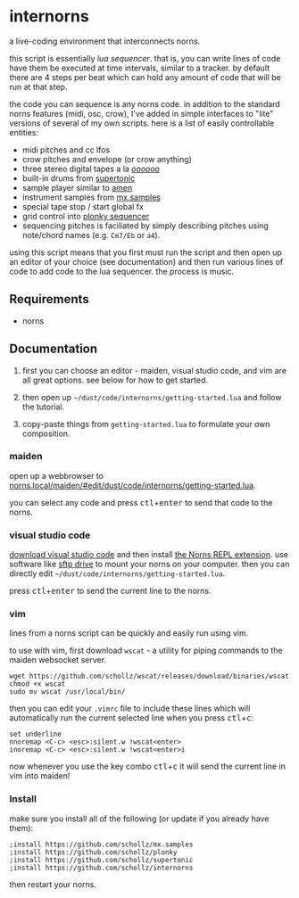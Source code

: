 # internorns

a live-coding environment that interconnects norns.

this script is essentially *lua sequencer*. that is, you can write lines of code have them be executed at time intervals, similar to a tracker. by default there are 4 steps per beat which can hold any amount of code that will be run at that step.

the code you can sequence is any norns code. in addition to the standard norns features (midi, osc, crow), I've added in simple interfaces to "lite" versions of several of my own scripts. here is a list of easily controllable entities:

- midi pitches and cc lfos
- crow pitches and envelope (or crow anything)
- three stereo digital tapes a la [*oooooo*](https://llllllll.co/t/oooooo)
- built-in drums from [supertonic](https://llllllll.co/t/supertonic/)
- sample player similar to [amen](https://llllllll.co/t/amen/)
- instrument samples from [mx.samples](https://llllllll.co/t/mx-samples/)
- special tape stop / start global fx
- grid control into [plonky sequencer](https://llllllll.co/t/plonky/)
- sequencing pitches is faciliated by simply describing pitches using note/chord names (e.g. `Cm7/Eb` or `a4`). 

using this script means that you first must run the script and then open up an editor of your choice (see documentation) and then run various lines of code to add code to the lua sequencer. the process is music.


## Requirements

- norns

## Documentation

1. first you can choose an editor - maiden, visual studio code, and vim are all great options. see below for how to get started.

2. then open up `~/dust/code/internorns/getting-started.lua` and follow the tutorial.

3. copy-paste things from `getting-started.lua` to formulate your own composition.

### maiden

open up a webbrowser to [norns.local/maiden/#edit/dust/code/internorns/getting-started.lua](norns.local/maiden/#edit/dust/code/internorns/getting-started.lua).

you can select any code and press <kbd>ctl</kbd>+<kbd>enter</kbd> to send that code to the norns.

### visual studio code

[download visual studio code](https://code.visualstudio.com/) and then install [the Norns REPL extension](https://llllllll.co/t/norns-repl-vscode-extension/41382). use software like [sftp drive](https://www.nsoftware.com/sftp/drive/) to mount your norns on your computer. then you can directly edit `~/dust/code/internorns/getting-started.lua`. 

press <kbd>ctl</kbd>+<kbd>enter</kbd> to send the current line to the norns.

### vim

lines from a norns script can be quickly and easily run using vim.

to use with vim, first download `wscat` - a utility for piping commands to the maiden websocket server.

```
wget https://github.com/schollz/wscat/releases/download/binaries/wscat
chmod +x wscat
sudo mv wscat /usr/local/bin/
```

then you can edit your `.vimrc` file to include these lines which will automatically run
the current selected line when you press <kbd>ctl</kbd>+<kbd>c</kbd>:

```vim
set underline
nnoremap <C-c> <esc>:silent.w !wscat<enter>
inoremap <C-c> <esc>:silent.w !wscat<enter>i
```

now whenever you use the key combo <kbd>ctl</kbd>+<kbd>c</kbd> it will send the current line in vim into maiden!


### Install

make sure you install all of the following (or update if you already have them):

```
;install https://github.com/schollz/mx.samples
;install https://github.com/schollz/plonky
;install https://github.com/schollz/supertonic
;install https://github.com/schollz/internorns
```

then restart your norns.
